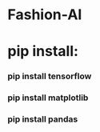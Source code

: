 # Fashion-AI

# pip install:
### pip install tensorflow
### pip install matplotlib
### pip install pandas
